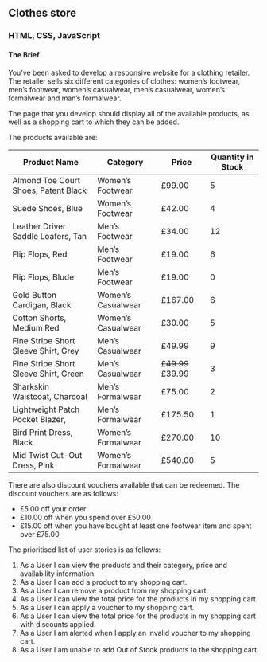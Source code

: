 ## Clothes store
### HTML, CSS, JavaScript

#### The Brief

You’ve been asked to develop a responsive website for a clothing retailer.
The retailer sells six different categories of clothes: women’s footwear, men’s footwear, women’s casualwear, men’s casualwear, women’s formalwear and man’s formalwear.

The page that you develop should display all of the available products, as well as a shopping cart to which they can be added.

The products available are:

| Product Name | Category | Price | Quantity in Stock |
|----------|----------|----------|----------|
|Almond Toe Court Shoes, Patent Black | Women’s Footwear | £99.00 | 5 |
| Suede Shoes, Blue | Women’s Footwear | £42.00 |4 |
| Leather Driver Saddle Loafers, Tan | Men’s Footwear | £34.00 | 12 |
| Flip Flops, Red | Men’s Footwear | £19.00 | 6 |
| Flip Flops, Blude | Men’s Footwear | £19.00 | 0 |
| Gold Button Cardigan, Black | Women’s Casualwear | £167.00 | 6 |
| Cotton Shorts, Medium Red | Women’s Casualwear | £30.00 | 5 |
| Fine Stripe Short Sleeve Shirt, Grey | Men’s Casualwear | £49.99 | 9 |
| Fine Stripe Short Sleeve Shirt, Green | Men’s Casualwear | <s> £49.99 </s> £39.99 | 3 |
| Sharkskin Waistcoat, Charcoal | Men’s Formalwear | £75.00 | 2 |
| Lightweight Patch Pocket  Blazer, | Men’s Formalwear | £175.50 | 1 |
|  Bird Print Dress, Black | Women’s Formalwear | £270.00 | 10 |
|  Mid Twist Cut-Out Dress, Pink | Women’s Formalwear |  £540.00 | 5|

There are also discount vouchers available that can be redeemed. The discount vouchers are as follows:

* £5.00 off your order
* £10.00 off when you spend over £50.00
* £15.00 off when you have bought at least one footwear item and spent over £75.00

The prioritised list of user stories is as follows:
1. As a User I can view the products and their category, price and availability information.
2. As a User I can add a product to my shopping cart.
3. As a User I can remove a product from my shopping cart.
4. As a User I can view the total price for the products in my shopping cart.
5. As a User I can apply a voucher to my shopping cart.
6. As a User I can view the total price for the products in my shopping cart with discounts applied.
7. As a User I am alerted when I apply an invalid voucher to my shopping cart.
8. As a User I am unable to add Out of Stock products to the shopping cart.
